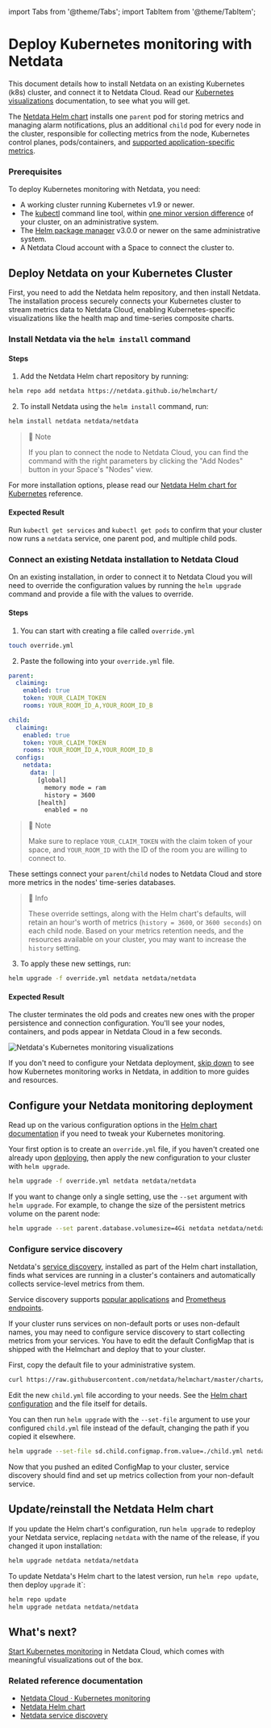 <!--
title: "Deploy Kubernetes monitoring with Netdata"
description: "Deploy Netdata to monitor a Kubernetes cluster to monitor the health, performance, resource utilization, and application metrics of a Kubernetes cluster in real time."
custom_edit_url: "https://github.com/netdata/netdata/edit/master/packaging/installer/methods/kubernetes.md"
sidebar_label: "Deploy Kubernetes monitoring with Netdata"
learn_status: "Published"
learn_topic_type: "Tasks"
learn_rel_path: "Installation"
-->

import Tabs from '@theme/Tabs';
import TabItem from '@theme/TabItem';

# Deploy Kubernetes monitoring with Netdata

This document details how to install Netdata on an existing Kubernetes (k8s) cluster, and connect it to Netdata Cloud. Read our [Kubernetes visualizations](https://github.com/netdata/netdata/blob/master/docs/cloud/visualize/kubernetes.md) documentation, to see what you will get.

The [Netdata Helm chart](https://github.com/netdata/helmchart/blob/master/charts/netdata/README.md) installs one `parent` pod for storing metrics and managing alarm notifications, plus an additional
`child` pod for every node in the cluster, responsible for collecting metrics from the node, Kubernetes control planes,
pods/containers, and [supported application-specific
metrics](https://github.com/netdata/helmchart#service-discovery-and-supported-services).

### Prerequisites

To deploy Kubernetes monitoring with Netdata, you need:

- A working cluster running Kubernetes v1.9 or newer.
- The [kubectl](https://kubernetes.io/docs/reference/kubectl/overview/) command line tool, within [one minor version
    difference](https://kubernetes.io/docs/tasks/tools/install-kubectl/#before-you-begin) of your cluster, on an
    administrative system.
- The [Helm package manager](https://helm.sh/) v3.0.0 or newer on the same administrative system.
- A Netdata Cloud account with a Space to connect the cluster to.

## Deploy Netdata on your Kubernetes Cluster

First, you need to add the Netdata helm repository, and then install Netdata.  
The installation process securely connects your Kubernetes cluster to stream metrics data to Netdata Cloud, enabling Kubernetes-specific visualizations like the health map and time-series composite charts.

<Tabs groupId="installation_type">
<TabItem value="new_installations" label="New Installations">

<h3> Install Netdata via the <code>helm install</code> command </h3>

#### Steps

1. Add the Netdata Helm chart repository by running:

  ```bash
  helm repo add netdata https://netdata.github.io/helmchart/
  ```

2. To install Netdata using the `helm install` command, run:

  ```bash
  helm install netdata netdata/netdata 
  ```

  > :bookmark_tabs: Note
  >  
  > If you plan to connect the node to Netdata Cloud, you can find the command with the right parameters by clicking the "Add Nodes" button in your Space's "Nodes" view.

  For more installation options, please read our [Netdata Helm chart for Kubernetes](https://github.com/netdata/helmchart/blob/master/charts/netdata/README.md) reference.

#### Expected Result

Run `kubectl get services` and `kubectl get pods` to confirm that your cluster now runs a `netdata` service, one parent pod, and multiple child pods.

</TabItem>
<TabItem value="existing_installations" label="Existing Installations">

<h3> Connect an existing Netdata installation to Netdata Cloud </h3>

On an existing installation, in order to connect it to Netdata Cloud you will need to override the configuration values by running the `helm upgrade` command and provide a file with the values to override.

#### Steps

1. You can start with creating a file called `override.yml`

  ```bash
  touch override.yml
  ```
  
2. Paste the following into your `override.yml` file.

  ```yaml
  parent:
    claiming:
      enabled: true
      token: YOUR_CLAIM_TOKEN
      rooms: YOUR_ROOM_ID_A,YOUR_ROOM_ID_B

  child:
    claiming:
      enabled: true
      token: YOUR_CLAIM_TOKEN
      rooms: YOUR_ROOM_ID_A,YOUR_ROOM_ID_B
    configs:
      netdata:
        data: |
          [global]
            memory mode = ram
            history = 3600
          [health]
            enabled = no
  ```

  > :bookmark_tabs: Note
  >  
  > Make sure to replace `YOUR_CLAIM_TOKEN` with the claim token of your space,
  > and `YOUR_ROOM_ID` with the ID of the room you are willing to connect to.

  These settings connect your `parent`/`child` nodes to Netdata Cloud and store more metrics in the nodes' time-series databases.

  > :bookmark_tabs: Info
  >  
  > These override settings, along with the Helm chart's defaults, will retain an hour's worth of metrics (`history = 3600`, or `3600 seconds`) on each child node. Based on your metrics retention needs, and the resources available on your cluster, you may want to increase the `history` setting.

3. To apply these new settings, run:

  ```bash
  helm upgrade -f override.yml netdata netdata/netdata
  ```

#### Expected Result

The cluster terminates the old pods and creates new ones with the proper persistence and connection configuration. You'll see your nodes, containers, and pods appear in Netdata Cloud in a few seconds.

</TabItem>
</Tabs>

![Netdata's Kubernetes monitoring
visualizations](https://user-images.githubusercontent.com/1153921/107801491-5dcb0f00-6d1d-11eb-9ab1-876c39f556e2.png)

If you don't need to configure your Netdata deployment, [skip down](#whats-next) to see how Kubernetes monitoring works
in Netdata, in addition to more guides and resources.

## Configure your Netdata monitoring deployment

Read up on the various configuration options in the [Helm chart
documentation](https://github.com/netdata/helmchart#configuration) if you need to tweak your Kubernetes monitoring.

Your first option is to create an `override.yml` file, if you haven't created one already upon [deploying](#deploy-netdata-on-your-kubernetes-cluster), then apply the new configuration to your cluster with `helm
upgrade`.

```bash
helm upgrade -f override.yml netdata netdata/netdata
```

If you want to change only a single setting, use the `--set` argument with `helm upgrade`. For example, to change the
size of the persistent metrics volume on the parent node:

```bash
helm upgrade --set parent.database.volumesize=4Gi netdata netdata/netdata
```

### Configure service discovery

Netdata's [service discovery](https://github.com/netdata/agent-service-discovery/#service-discovery), installed as part
of the Helm chart installation, finds what services are running in a cluster's containers and automatically collects
service-level metrics from them.

Service discovery supports [popular applications](https://github.com/netdata/helmchart#applications) and [Prometheus endpoints](https://github.com/netdata/helmchart#prometheus-endpoints).

If your cluster runs services on non-default ports or uses non-default names, you may need to configure service
discovery to start collecting metrics from your services. You have to edit the default ConfigMap that is shipped with
the Helmchart and deploy that to your cluster.

First, copy the default file to your administrative system.

```bash
curl https://raw.githubusercontent.com/netdata/helmchart/master/charts/netdata/sdconfig/child.yml -o child.yml
```

Edit the new `child.yml` file according to your needs. See the [Helm chart configuration](https://github.com/netdata/helmchart#configuration) and the file itself for details.

You can then run `helm upgrade` with the `--set-file` argument to use your configured `child.yml` file instead of the
default, changing the path if you copied it elsewhere.

```bash
helm upgrade --set-file sd.child.configmap.from.value=./child.yml netdata netdata/netdata
```

Now that you pushed an edited ConfigMap to your cluster, service discovery should find and set up metrics collection
from your non-default service.

## Update/reinstall the Netdata Helm chart

If you update the Helm chart's configuration, run `helm upgrade` to redeploy your Netdata service, replacing `netdata`
with the name of the release, if you changed it upon installation:

```bash
helm upgrade netdata netdata/netdata
```

To update Netdata's Helm chart to the latest version, run `helm repo update`, then deploy `upgrade` it`:

```bash
helm repo update
helm upgrade netdata netdata/netdata
```

## What's next?

[Start Kubernetes monitoring](https://github.com/netdata/netdata/blob/master/docs/cloud/visualize/kubernetes.md) in Netdata Cloud, which comes with meaningful visualizations out of the box.

### Related reference documentation

- [Netdata Cloud · Kubernetes monitoring](https://github.com/netdata/netdata/blob/master/docs/cloud/visualize/kubernetes.md)
- [Netdata Helm chart](https://github.com/netdata/helmchart)
- [Netdata service discovery](https://github.com/netdata/agent-service-discovery/)
